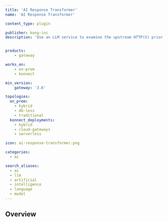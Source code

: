 ```yaml
---
title: 'AI Response Transformer'
name: 'AI Response Transformer'

content_type: plugin

publisher: kong-inc
description: 'Use an LLM service to examine the upstream HTTP(S) prior to forwarding it to the client'


products:
    - gateway

works_on:
    - on-prem
    - konnect

min_version:
    gateway: '3.6'

topologies:
  on_prem:
    - hybrid
    - db-less
    - traditional
  konnect_deployments:
    - hybrid
    - cloud-gateways
    - serverless

icon: ai-response-transformer.png

categories:
  - ai

search_aliases:
  - ai
  - llm
  - artificial
  - intelligence
  - language
  - model
---
```


## Overview
